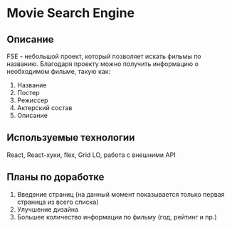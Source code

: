# Movie Search Engine

## Описание
FSE - небольшой проект, который позволяет искать фильмы по названию.
Благодаря проекту можно получить информацию о необходимом фильме, такую как:
1. Название
2. Постер
3. Режиссер
4. Актерский состав
5. Описание

## Используемые технологии
React, React-хуки, flex, Grid LO, работа с внешними API

## Планы по доработке
1. Введение страниц (на данный момент показывается только первая страница из всего списка)
2. Улучшение дизайна
3. Большее количество информации по фильму (год, рейтинг и пр.)
